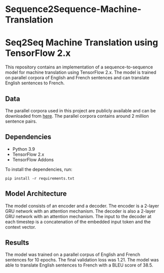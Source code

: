 # Sequence2Sequence-Machine-Translation

# Seq2Seq Machine Translation using TensorFlow 2.x

This repository contains an implementation of a sequence-to-sequence model for machine translation using TensorFlow 2.x. The model is trained on parallel corpora of English and French sentences and can translate English sentences to French.

## Data
The parallel corpora used in this project are publicly available and can be downloaded from [here](http://www.statmt.org/europarl/v7/fr-en.tgz). The parallel corpora contains around 2 million sentence pairs.

## Dependencies
- Python 3.9
- TensorFlow 2.x
- TensorFlow Addons

To install the dependencies, run:
```
pip install -r requirements.txt
```


## Model Architecture
The model consists of an encoder and a decoder. The encoder is a 2-layer GRU network with an attention mechanism. The decoder is also a 2-layer GRU network with an attention mechanism. The input to the decoder at each timestep is a concatenation of the embedded input token and the context vector.

## Results
The model was trained on a parallel corpus of English and French sentences for 10 epochs. The final validation loss was 1.21. The model was able to translate English sentences to French with a BLEU score of 38.5.
